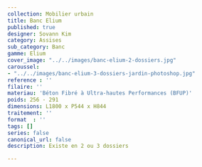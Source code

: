 ```yaml
---
collection: Mobilier urbain
title: Banc Elium
published: true
designer: Sovann Kim
category: Assises
sub_category: Banc
gamme: Elium
cover_image: "../../images/banc-elium-2-dossiers.jpg"
caroussel:
- "../../images/banc-elium-3-dossiers-jardin-photoshop.jpg"
reference : ''
filaire: ''
materiau: 'Béton Fibré à Ultra-hautes Performances (BFUP)'
poids: 256 - 291
dimensions: L1800 x P544 x H844
traitement: ''
format  : ''
tags: []
series: false
canonical_url: false
description: Existe en 2 ou 3 dossiers

---
```

